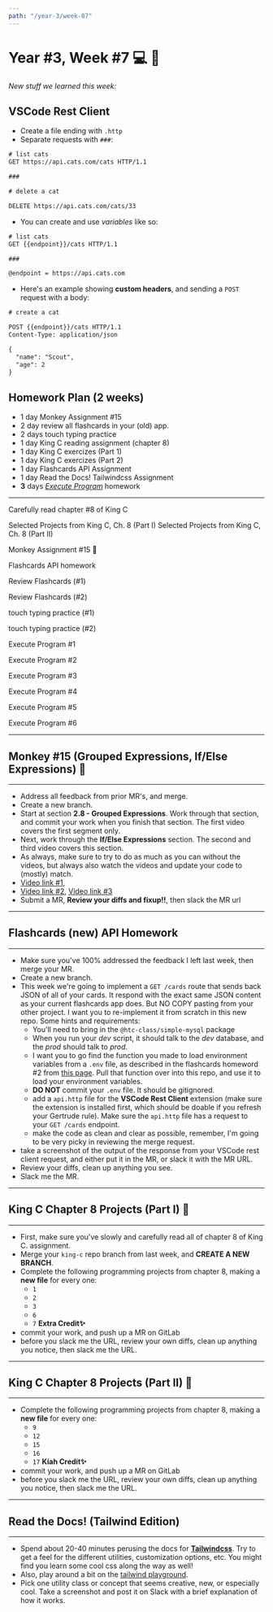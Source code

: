 ```yaml
---
path: "/year-3/week-07"
---
```


# Year #3, Week #7 💻 🏉

_New stuff we learned this week:_

## VSCode Rest Client

- Create a file ending with `.http`
- Separate requests with `###`:

```txt
# list cats
GET https://api.cats.com/cats HTTP/1.1

###

# delete a cat

DELETE https://api.cats.com/cats/33
```

- You can create and use _variables_ like so:

```txt
# list cats
GET {{endpoint}}/cats HTTP/1.1

###

@endpoint = https://api.cats.com
```

- Here's an example showing **custom headers**, and sending a `POST` request
  with a body:

```txt
# create a cat

POST {{endpoint}}/cats HTTP/1.1
Content-Type: application/json

{
  "name": "Scout",
  "age": 2
}
```

## Homework Plan (2 weeks)

- 1 day Monkey Assignment #15
- 2 day review all flashcards in your (old) app.
- 2 days touch typing practice
- 1 day King C reading assignment (chapter 8)
- 1 day King C exercizes (Part 1)
- 1 day King C exercizes (Part 2)
- 1 day Flashcards API Assignment
- 1 day Read the Docs! Tailwindcss Assignment
- **3** days [_Execute Program_](https://www.executeprogram.com) homework

---

<Checkable id="read-king">Carefully read chapter #8 of King C</Checkable>

<Checkable id="king-8a">
  Selected Projects from King C, Ch. 8 (Part I)
</Checkable>

<Checkable id="king-8b">
  Selected Projects from King C, Ch. 8 (Part II)
</Checkable>

<Checkable id="monkey-13">Monkey Assignment #15 🐒</Checkable>

<Checkable id="f2">Flashcards API homework</Checkable>

<Checkable id="flash-review">Review Flashcards (#1)</Checkable>

<Checkable id="flash-review-2">Review Flashcards (#2)</Checkable>

<Checkable id="typing">touch typing practice (#1)</Checkable>

<Checkable id="typing-2">touch typing practice (#2)</Checkable>

<Checkable id="xp-1">Execute Program #1</Checkable>

<Checkable id="xp-2">Execute Program #2</Checkable>

<Checkable id="xp-3">Execute Program #3</Checkable>

<Checkable id="xp-4">Execute Program #4</Checkable>

<Checkable id="xp-5">Execute Program #5</Checkable>

<Checkable id="xp-6">Execute Program #6</Checkable>

---

## Monkey #15 (Grouped Expressions, If/Else Expressions) 🐒

---

- Address all feedback from prior MR's, and merge.
- Create a new branch.
- Start at section **2.8 - Grouped Expressions**. Work through that section, and
  commit your work when you finish that section. The first video covers the
  first segment only.
- Next, work through the **If/Else Expressions** section. The second and third
  video covers this section.
- As always, make sure to try to do as much as you can without the videos, but
  always also watch the videos and update your code to (mostly) match.
- [Video link #1](http://jared.howtocomputer.link/monkey/22--2.8-grouped-expressions.mp4),
- [Video link #2](http://jared.howtocomputer.link/monkey/23--2.8-if-else-pt-1.mp4),
  [Video link #3](http://jared.howtocomputer.link/monkey/24--2.8-if-else-pt-2.mp4)
- Submit a MR, **Review your diffs and fixup!!**, then slack the MR url

---

## Flashcards (new) API Homework

---

- Make sure you've 100% addressed the feedback I left last week, then merge your
  MR.
- Create a new branch.
- This week we're going to implement a `GET /cards` route that sends back JSON
  of all of your cards. It respond with the exact same JSON content as your
  current flashcards app does. But NO COPY pasting from your other project. I
  want you to re-implement it from scratch in this new repo. Some hints and
  requirements:
  - You'll need to bring in the `@htc-class/simple-mysql` package
  - When you run your _dev_ script, it should talk to the _dev_ database, and
    the _prod_ should talk to _prod_.
  - I want you to go find the function you made to load environment variables
    from a `.env` file, as described in the flashcards homeword #2 from
    [this page](https://homework.howtocomputer.link/year-2/week-24). Pull that
    function over into this repo, and use it to load your environment variables.
  - **DO NOT** commit your `.env` file. It should be gitignored.
  - add a `api.http` file for the **VSCode Rest Client** extension (make sure
    the extension is installed first, which should be doable if you refresh your
    Gertrude rule). Make sure the `api.http` file has a request to your
    `GET /cards` endpoint.
  - make the code as clean and clear as possible, remember, I'm going to be very
    picky in reviewing the merge request.
- take a screenshot of the output of the response from your VSCode rest client
  request, and either put it in the MR, or slack it with the MR URL.
- Review your diffs, clean up anything you see.
- Slack me the MR.

---

## King C Chapter 8 Projects (Part I) 👑

---

- First, make sure you've slowly and carefully read all of chapter 8 of King C.
  assignment.
- Merge your `king-c` repo branch from last week, and **CREATE A NEW BRANCH**.
- Complete the following programming projects from chapter 8, making a **new
  file** for every one:
  - `1`
  - `2`
  - `3`
  - `6`
  - `7` **Extra Credit✨**
- commit your work, and push up a MR on GitLab
- before you slack me the URL, review your own diffs, clean up anything you
  notice, then slack me the URL.

---

## King C Chapter 8 Projects (Part II) 👑

---

- Complete the following programming projects from chapter 8, making a **new
  file** for every one:
  - `9`
  - `12`
  - `15`
  - `16`
  - `17` **Kiah Credit✨**
- commit your work, and push up a MR on GitLab
- before you slack me the URL, review your own diffs, clean up anything you
  notice, then slack me the URL.

---

## Read the Docs! (Tailwind Edition)

---

- Spend about 20-40 minutes perusing the docs for
  [**Tailwindcss**](https://tailwindcss.com/). Try to get a feel for the
  different utilities, customization options, etc. You might find you learn some
  cool css along the way as well!
- Also, play around a bit on the
  [tailwind playground](https://play.tailwindcss.com).
- Pick one utility class or concept that seems creative, new, or especially
  cool. Take a screenshot and post it on Slack with a brief explanation of how
  it works.
